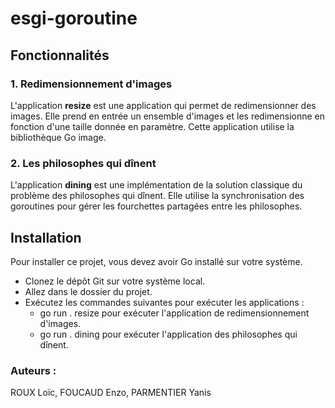 # esgi-goroutine

## Fonctionnalités
### 1. Redimensionnement d'images

L'application **resize** est une application qui permet de redimensionner des images. Elle prend en entrée un ensemble d'images et les redimensionne en fonction d'une taille donnée en paramètre. Cette application utilise la bibliothèque Go image.

### 2. Les philosophes qui dînent

L'application **dining** est une implémentation de la solution classique du problème des philosophes qui dînent. Elle utilise la synchronisation des goroutines pour gérer les fourchettes partagées entre les philosophes.

## Installation

Pour installer ce projet, vous devez avoir Go installé sur votre système.

- Clonez le dépôt Git sur votre système local.
- Allez dans le dossier du projet.
- Exécutez les commandes suivantes pour exécuter les applications :
  - go run . resize pour exécuter l'application de redimensionnement d'images.
  - go run . dining pour exécuter l'application des philosophes qui dînent.

### Auteurs : 

ROUX Loïc, FOUCAUD Enzo, PARMENTIER Yanis
